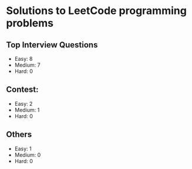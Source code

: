 # Solutions to LeetCode programming problems

## Top Interview Questions
- Easy: 8
- Medium: 7
- Hard: 0
## Contest:
- Easy: 2
- Medium: 1
- Hard: 0
## Others
- Easy: 1
- Medium: 0
- Hard: 0
